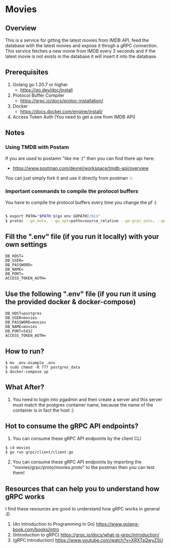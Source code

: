 # Movies

## Overview

This is a service for gitting the latest movies from IMDB API, feed the database with the latest movies and expose it throgh a gRPC connection. This service fetches a new movie from IMDB every 3 seconds and if the latest movie is not exists in the database it will insert it into the database. 

## Prerequisites

1. Golang go 1.20.7 or higher
    * https://go.dev/doc/install
2. Protocol Buffer Compiler
    * https://grpc.io/docs/protoc-installation/
3. Docker
    * https://docs.docker.com/engine/install/
4. Access Token Auth (You need to get a one from IMDB API)

## Notes

### Using TMDB with Postam

If you are used to postamn "like me :)" then you can find there api here:
* https://www.postman.com/devrel/workspace/tmdb-api/overview

You can just simply fork it and use it directly from postman 💥

### Important commands to compile the protocol buffers

You have to compile the protocol buffers every time you change the pf :)

```sh

$ export PATH="$PATH:$(go env GOPATH)/bin"
$ protoc --go_out=. --go_opt=paths=source_relative --go-grpc_out=. --go-grpc_opt=paths=source_relative grpc/proto/movies.proto

```

## Fill the ".env" file (if you run it locally) with your own settings

```
DB_HOST=
DB_USER=
DB_PASSWORD=
DB_NAME=
DB_PORT=
ACCESS_TOKEN_AUTH=
```

## Use the following ".env" file (if you run it using the provided docker & docker-compose)

```
DB_HOST=postgres
DB_USER=movies
DB_PASSWORD=movies
DB_NAME=movies
DB_PORT=5432
ACCESS_TOKEN_AUTH=
```

## How to run?

```
$ mv .env.example .env
$ sudo chmod -R 777 postgres_data
$ docker-compose up
```

## What After?

1. You need to login into pgadmin and then create a server and this server must match the postgres container name, because the name of the container is in fact the host :)

## Hot to consume the gRPC API endpoints?

1. You can consume these gRPC API endpoints by the client CLI

```sh
$ cd movies
$ go run grpc/client/client.go
```

2. You can consume these gRPC API endpoints by importing the "movies/grpc/proto/movies.proto" to the postman then you can test them!

## Resources that can help you to understand how gRPC works

I find these resources are good to understand how gRPC works in general :D

1. (An Introduction to Programming in Go) https://www.golang-book.com/books/intro 
2. (Introduction to gRPC) https://grpc.io/docs/what-is-grpc/introduction/
3. (gRPC Introduction) https://www.youtube.com/watch?v=XRXTsQwyZSU